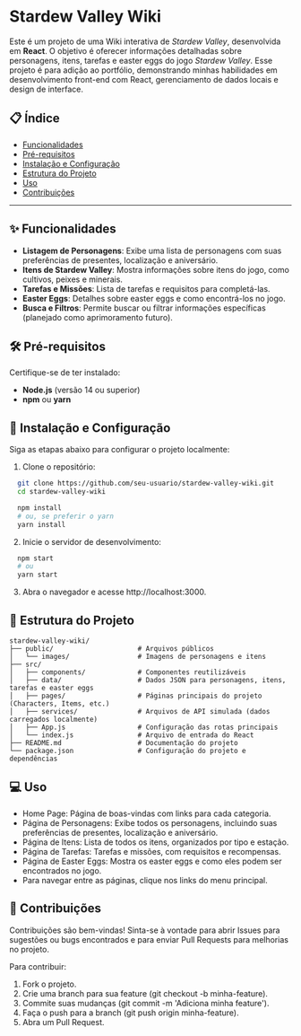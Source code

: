 # Stardew Valley Wiki

Este é um projeto de uma Wiki interativa de *Stardew Valley*, desenvolvida em **React**. O objetivo é oferecer informações detalhadas sobre personagens, itens, tarefas e easter eggs do jogo *Stardew Valley*. Esse projeto é para adição ao portfólio, demonstrando minhas habilidades em desenvolvimento front-end com React, gerenciamento de dados locais e design de interface.

## 📋 Índice
- [Funcionalidades](#-funcionalidades)
- [Pré-requisitos](#-pré-requisitos)
- [Instalação e Configuração](#-instalação-e-configuração)
- [Estrutura do Projeto](#-estrutura-do-projeto)
- [Uso](#-uso)
- [Contribuições](#-contribuições)

---

## ✨ Funcionalidades
- **Listagem de Personagens**: Exibe uma lista de personagens com suas preferências de presentes, localização e aniversário.
- **Itens de Stardew Valley**: Mostra informações sobre itens do jogo, como cultivos, peixes e minerais.
- **Tarefas e Missões**: Lista de tarefas e requisitos para completá-las.
- **Easter Eggs**: Detalhes sobre easter eggs e como encontrá-los no jogo.
- **Busca e Filtros**: Permite buscar ou filtrar informações específicas (planejado como aprimoramento futuro).
  
## 🛠 Pré-requisitos

Certifique-se de ter instalado:
- **Node.js** (versão 14 ou superior)
- **npm** ou **yarn**

## 🚀 Instalação e Configuração

Siga as etapas abaixo para configurar o projeto localmente:

1. Clone o repositório:
```bash
  git clone https://github.com/seu-usuario/stardew-valley-wiki.git
  cd stardew-valley-wiki
   ```

```bash
  npm install
  # ou, se preferir o yarn
  yarn install
```

2. Inicie o servidor de desenvolvimento:

```bash
  npm start
  # ou
  yarn start
```

3. Abra o navegador e acesse http://localhost:3000.

## 📂 Estrutura do Projeto
```
stardew-valley-wiki/
├── public/                     # Arquivos públicos
│   └── images/                 # Imagens de personagens e itens
├── src/                        
│   ├── components/             # Componentes reutilizáveis
│   ├── data/                   # Dados JSON para personagens, itens, tarefas e easter eggs
│   ├── pages/                  # Páginas principais do projeto (Characters, Items, etc.)
│   ├── services/               # Arquivos de API simulada (dados carregados localmente)
│   ├── App.js                  # Configuração das rotas principais
│   └── index.js                # Arquivo de entrada do React
├── README.md                   # Documentação do projeto
└── package.json                # Configuração do projeto e dependências
```

## 💻 Uso
- Home Page: Página de boas-vindas com links para cada categoria.
- Página de Personagens: Exibe todos os personagens, incluindo suas preferências de presentes, localização e aniversário.
- Página de Itens: Lista de todos os itens, organizados por tipo e estação.
- Página de Tarefas: Tarefas e missões, com requisitos e recompensas.
- Página de Easter Eggs: Mostra os easter eggs e como eles podem ser encontrados no jogo.
- Para navegar entre as páginas, clique nos links do menu principal.

## 📢 Contribuições
Contribuições são bem-vindas! Sinta-se à vontade para abrir Issues para sugestões ou bugs encontrados e para enviar Pull Requests para melhorias no projeto.

Para contribuir:

1. Fork o projeto.
2. Crie uma branch para sua feature (git checkout -b minha-feature).
3. Commite suas mudanças (git commit -m 'Adiciona minha feature').
4. Faça o push para a branch (git push origin minha-feature).
5. Abra um Pull Request.

